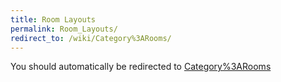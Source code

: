 ```yaml
---
title: Room Layouts
permalink: Room_Layouts/
redirect_to: /wiki/Category%3ARooms/
---
```


You should automatically be redirected to [Category%3ARooms](/keeperrl_wiki/Category%3ARooms/)
